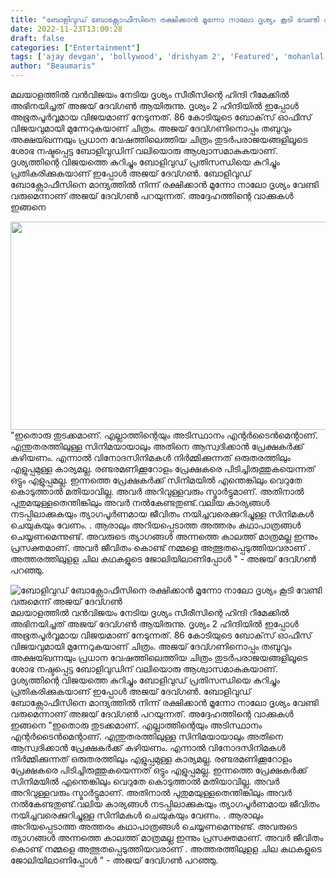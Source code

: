 ```yaml
---
title: "ബോളിവുഡ് ബോക്സോഫീസിനെ രക്ഷിക്കാൻ മൂന്നോ നാലോ ദൃശ്യം കൂടി വേണ്ടി വരുമെന്ന് അജയ് ദേവ്ഗണ്‍"
date: 2022-11-23T13:00:28
draft: false
categories: ["Entertainment"]
tags: ['ajay devgan', 'bollywood', 'drishyam 2', 'Featured', 'mohanlal']
author: "Beaumaris"
---
```


മലയാളത്തിൽ വൻവിജയം നേടിയ ദൃശ്യം സീരീസിന്റെ ഹിന്ദി റീമേക്കിൽ അഭിനയിച്ചത് അജയ് ദേവ്ഗൺ ആയിരുന്നു. ദൃശ്യം 2 ഹിന്ദിയിൽ ഇപ്പോൾ അഭൂതപൂർവ്വമായ വിജയമാണ് നേടുന്നത്. 86 കോടിയുടെ ബോക്‌സ് ഓഫീസ് വിജയവുമായി മുന്നേറുകയാണ് ചിത്രം. അജയ് ദേവ്ഗണിനൊപ്പം തബുവും അക്ഷയ്ഖന്നയും പ്രധാന വേഷത്തിലെത്തിയ ചിത്രം തുടർപരാജയങ്ങളിലൂടെ ശോഭ നഷ്ടപ്പെട്ട ബോളിവുഡിന് വലിയൊരു ആശ്വാസമാകുകയാണ്. ദൃശ്യത്തിന്റെ വിജയത്തെ കുറിച്ചും ബോളിവുഡ് പ്രതിസന്ധിയെ കുറിച്ചും പ്രതികരിക്കുകയാണ് ഇപ്പോൾ അജയ് ദേവ്ഗൺ. ബോളിവുഡ് ബോക്സോഫീസിനെ മാന്ദ്യത്തിൽ നിന്ന് രക്ഷിക്കാൻ മൂന്നോ നാലോ ദൃശ്യം വേണ്ടി വരുമെന്നാണ് അജയ് ദേവ്ഗണ്‍ പറയുന്നത്. അദ്ദേഹത്തിന്റെ വാക്കുകൾ ഇങ്ങനെ

<img class="wp-image-363357 aligncenter" src="https://cdn.boolokam.com/articles/2022/11/2rrttt-300x169.webp" alt="" width="591" height="333" />"ഇതൊരു തുടക്കമാണ്. എല്ലാത്തിന്റെയും അടിസ്ഥാനം എന്റര്‍ടൈന്‍മെന്റാണ്. എന്തുതരത്തിലുള്ള സിനിമയായാലും അതിനെ ആസ്വദിക്കാന്‍ പ്രേക്ഷകര്‍ക്ക് കഴിയണം. എന്നാല്‍ വിനോദസിനിമകള്‍ നിര്‍മ്മിക്കുന്നത് ഒരുതരത്തിലും എളുപ്പമുള്ള കാര്യമല്ല. രണ്ടരമണിക്കൂറോളം പ്രേക്ഷകരെ പിടിച്ചിരുത്തുകയെന്നത് ഒട്ടും എളുപ്പമല്ല. ഇന്നത്തെ പ്രേക്ഷകര്‍ക്ക് സിനിമയില്‍ എന്തെങ്കിലും വെറുതേ കൊടുത്താല്‍ മതിയാവില്ല. അവര്‍ അറിവുള്ളവരും സ്മാർട്ടുമാണ്. അതിനാല്‍ പുതുമയുള്ളതെന്തിങ്കിലും അവര്‍ നല്‍കേണ്ടതുണ്ട്.വലിയ കാര്യങ്ങള്‍ നടപ്പിലാക്കുകയും ത്യാഗപൂര്‍ണമായ ജീവിതം നയിച്ചവരെക്കുറിച്ചുള്ള സിനിമകള്‍ ചെയുകയും വേണം. . ആരാലും അറിയപ്പെടാത്ത അത്തരം കഥാപാത്രങ്ങള്‍ ചെയ്യണമെന്നുണ്ട്. അവരുടെ ത്യാഗങ്ങള്‍ അന്നത്തെ കാലത്ത് മാത്രമല്ല ഇന്നും പ്രസക്തമാണ്. അവര്‍ ജീവിതം കൊണ്ട് നമ്മളെ അത്ഭുതപ്പെടുത്തിയവരാണ് . അത്തരത്തിലുളള ചില കഥകളുടെ ജോലിയിലാണിപ്പോൾ " - അജയ് ദേവ്ഗണ്‍ പറഞ്ഞു.


![ബോളിവുഡ് ബോക്സോഫീസിനെ രക്ഷിക്കാൻ മൂന്നോ നാലോ ദൃശ്യം കൂടി വേണ്ടി വരുമെന്ന് അജയ് ദേവ്ഗണ്‍](https://cdn.boolokam.com/articles/2022/11/2rrttt-300x169.webp)മലയാളത്തിൽ വൻവിജയം നേടിയ ദൃശ്യം സീരീസിന്റെ ഹിന്ദി റീമേക്കിൽ അഭിനയിച്ചത് അജയ് ദേവ്ഗൺ ആയിരുന്നു. ദൃശ്യം 2 ഹിന്ദിയിൽ ഇപ്പോൾ അഭൂതപൂർവ്വമായ വിജയമാണ് നേടുന്നത്. 86 കോടിയുടെ ബോക്‌സ് ഓഫീസ് വിജയവുമായി മുന്നേറുകയാണ് ചിത്രം. അജയ് ദേവ്ഗണിനൊപ്പം തബുവും അക്ഷയ്ഖന്നയും പ്രധാന വേഷത്തിലെത്തിയ ചിത്രം തുടർപരാജയങ്ങളിലൂടെ ശോഭ നഷ്ടപ്പെട്ട ബോളിവുഡിന് വലിയൊരു ആശ്വാസമാകുകയാണ്. ദൃശ്യത്തിന്റെ വിജയത്തെ കുറിച്ചും ബോളിവുഡ് പ്രതിസന്ധിയെ കുറിച്ചും പ്രതികരിക്കുകയാണ് ഇപ്പോൾ അജയ് ദേവ്ഗൺ. ബോളിവുഡ് ബോക്സോഫീസിനെ മാന്ദ്യത്തിൽ നിന്ന് രക്ഷിക്കാൻ മൂന്നോ നാലോ ദൃശ്യം വേണ്ടി വരുമെന്നാണ് അജയ് ദേവ്ഗണ്‍ പറയുന്നത്. അദ്ദേഹത്തിന്റെ വാക്കുകൾ ഇങ്ങനെ "ഇതൊരു തുടക്കമാണ്. എല്ലാത്തിന്റെയും അടിസ്ഥാനം എന്റര്‍ടൈന്‍മെന്റാണ്. എന്തുതരത്തിലുള്ള സിനിമയായാലും അതിനെ ആസ്വദിക്കാന്‍ പ്രേക്ഷകര്‍ക്ക് കഴിയണം. എന്നാല്‍ വിനോദസിനിമകള്‍ നിര്‍മ്മിക്കുന്നത് ഒരുതരത്തിലും എളുപ്പമുള്ള കാര്യമല്ല. രണ്ടരമണിക്കൂറോളം പ്രേക്ഷകരെ പിടിച്ചിരുത്തുകയെന്നത് ഒട്ടും എളുപ്പമല്ല. ഇന്നത്തെ പ്രേക്ഷകര്‍ക്ക് സിനിമയില്‍ എന്തെങ്കിലും വെറുതേ കൊടുത്താല്‍ മതിയാവില്ല. അവര്‍ അറിവുള്ളവരും സ്മാർട്ടുമാണ്. അതിനാല്‍ പുതുമയുള്ളതെന്തിങ്കിലും അവര്‍ നല്‍കേണ്ടതുണ്ട്.വലിയ കാര്യങ്ങള്‍ നടപ്പിലാക്കുകയും ത്യാഗപൂര്‍ണമായ ജീവിതം നയിച്ചവരെക്കുറിച്ചുള്ള സിനിമകള്‍ ചെയുകയും വേണം. . ആരാലും അറിയപ്പെടാത്ത അത്തരം കഥാപാത്രങ്ങള്‍ ചെയ്യണമെന്നുണ്ട്. അവരുടെ ത്യാഗങ്ങള്‍ അന്നത്തെ കാലത്ത് മാത്രമല്ല ഇന്നും പ്രസക്തമാണ്. അവര്‍ ജീവിതം കൊണ്ട് നമ്മളെ അത്ഭുതപ്പെടുത്തിയവരാണ് . അത്തരത്തിലുളള ചില കഥകളുടെ ജോലിയിലാണിപ്പോൾ " - അജയ് ദേവ്ഗണ്‍ പറഞ്ഞു.
